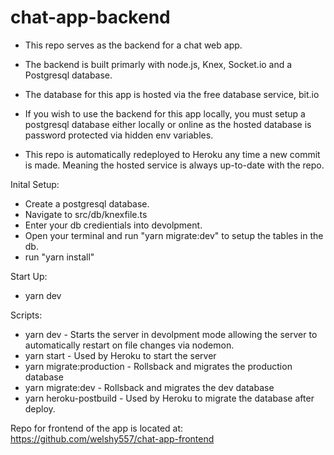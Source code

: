 # chat-app-backend

- This repo serves as the backend for a chat web app. 

- The backend is built primarly with node.js, Knex, Socket.io and a Postgresql database.

- The database for this app is hosted via the free database service, bit.io

- If you wish to use the backend for this app locally, you must setup a postgresql database either locally or online 
  as the hosted database is password protected via hidden env variables.
 
- This repo is automatically redeployed to Heroku any time a new commit is made. Meaning the hosted service is always up-to-date with the repo.

Inital Setup:
- Create a postgresql database.
- Navigate to src/db/knexfile.ts
- Enter your db credientials into devolpment.
- Open your terminal and run "yarn migrate:dev" to setup the tables in the db.
- run "yarn install"

Start Up:
- yarn dev

Scripts:
- yarn dev - Starts the server in devolpment mode allowing the server to automatically restart on file changes via nodemon.
- yarn start - Used by Heroku to start the server
- yarn migrate:production - Rollsback and migrates the production database
- yarn migrate:dev - Rollsback and migrates the dev database
- yarn heroku-postbuild - Used by Heroku to migrate the database after deploy.


Repo for frontend of the app is located at: https://github.com/welshy557/chat-app-frontend

